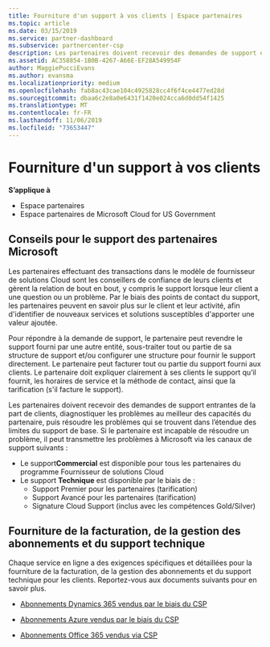 ```yaml
---
title: Fourniture d'un support à vos clients | Espace partenaires
ms.topic: article
ms.date: 03/15/2019
ms.service: partner-dashboard
ms.subservice: partnercenter-csp
description: Les partenaires doivent recevoir des demandes de support entrantes de la part de clients, diagnostiquer les problèmes au meilleur des capacités du partenaire, puis résoudre les problèmes qui se trouvent dans l’étendue des limites du support de base.
ms.assetid: AC358854-1B0B-4267-A66E-EF28A549954F
author: MaggiePucciEvans
ms.author: evansma
ms.localizationpriority: medium
ms.openlocfilehash: fab8ac43cae104c4925828cc4f6f4ce4477ed28d
ms.sourcegitcommit: dbaa6c2e8a0e6431f1420e024cca6d0dd54f1425
ms.translationtype: MT
ms.contentlocale: fr-FR
ms.lasthandoff: 11/06/2019
ms.locfileid: "73653447"
---
```

# <a name="providing-support-to-your-customers"></a>Fourniture d'un support à vos clients

**S’applique à**

-  Espace partenaires
-  Espace partenaires de Microsoft Cloud for US Government


## <a name="microsoft-partner-support-guidance"></a>Conseils pour le support des partenaires Microsoft

Les partenaires effectuant des transactions dans le modèle de fournisseur de solutions Cloud sont les conseillers de confiance de leurs clients et gèrent la relation de bout en bout, y compris le support lorsque leur client a une question ou un problème. Par le biais des points de contact du support, les partenaires peuvent en savoir plus sur le client et leur activité, afin d'identifier de nouveaux services et solutions susceptibles d'apporter une valeur ajoutée.

Pour répondre à la demande de support, le partenaire peut revendre le support fourni par une autre entité, sous-traiter tout ou partie de sa structure de support et/ou configurer une structure pour fournir le support directement.  Le partenaire peut facturer tout ou partie du support fourni aux clients. Le partenaire doit expliquer clairement à ses clients le support qu’il fournit, les horaires de service et la méthode de contact, ainsi que la tarification (s'il facture le support). 

Les partenaires doivent recevoir des demandes de support entrantes de la part de clients, diagnostiquer les problèmes au meilleur des capacités du partenaire, puis résoudre les problèmes qui se trouvent dans l’étendue des limites du support de base. Si le partenaire est incapable de résoudre un problème, il peut transmettre les problèmes à Microsoft via les canaux de support suivants :

- Le support**Commercial** est disponible pour tous les partenaires du programme Fournisseur de solutions Cloud
-   Le support **Technique** est disponible par le biais de :
    -   Support Premier pour les partenaires (tarification)
    -   Support Avancé pour les partenaires (tarification)
    -   Signature Cloud Support (inclus avec les compétences Gold/Silver)

## <a name="providing-billing-subscription-management-and-technical-support"></a>Fourniture de la facturation, de la gestion des abonnements et du support technique 

Chaque service en ligne a des exigences spécifiques et détaillées pour la fourniture de la facturation, de la gestion des abonnements et du support technique pour les clients. Reportez-vous aux documents suivants pour en savoir plus.

-   [Abonnements Dynamics 365 vendus par le biais du CSP](https://www.microsoftpartnercommunity.com/t5/CSP/Microsoft-Partner-Support-Guidance/m-p/5262#M30)

-   [Abonnements Azure vendus par le biais du CSP](https://www.microsoftpartnercommunity.com/t5/CSP/Microsoft-Partner-Support-Guidance/m-p/5263#M31)

-   [Abonnements Office 365 vendus via CSP](https://www.microsoftpartnercommunity.com/t5/CSP/Microsoft-Partner-Support-Guidance/m-p/5264#M32)



 

 



